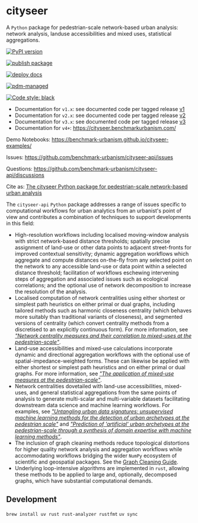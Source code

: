 # cityseer

A `Python` package for pedestrian-scale network-based urban analysis: network analysis, landuse accessibilities and mixed uses, statistical aggregations.

[![PyPI version](https://badge.fury.io/py/cityseer.svg)](https://badge.fury.io/py/cityseer)

[![publish package](https://github.com/benchmark-urbanism/cityseer-api/actions/workflows/publish_package.yml/badge.svg)](https://github.com/benchmark-urbanism/cityseer-api/actions/workflows/publish_package.yml)

[![deploy docs](https://github.com/benchmark-urbanism/cityseer-api/actions/workflows/firebase-hosting-merge.yml/badge.svg)](https://github.com/benchmark-urbanism/cityseer-api/actions/workflows/firebase-hosting-merge.yml)

[![pdm-managed](https://img.shields.io/badge/pdm-managed-blueviolet)](https://pdm.fming.dev)

[![Code style: black](https://img.shields.io/badge/code%20style-black-000000.svg)](https://github.com/psf/black)

- Documentation for `v1.x`: see documented code per tagged release [v1](https://github.com/benchmark-urbanism/cityseer-api/tree/v1.2.1/cityseer)
- Documentation for `v2.x`: see documented code per tagged release [v2](https://github.com/benchmark-urbanism/cityseer-api/tree/v2.0.0/cityseer)
- Documentation for `v3.x`: see documented code per tagged release [v3](https://github.com/benchmark-urbanism/cityseer-api/tree/v3.7.2)
- Documentation for `v4+`: <https://cityseer.benchmarkurbanism.com/>

Demo Notebooks: <https://benchmark-urbanism.github.io/cityseer-examples/>

Issues: <https://github.com/benchmark-urbanism/cityseer-api/issues>

Questions: <https://github.com/benchmark-urbanism/cityseer-api/discussions>

Cite as: [The cityseer Python package for pedestrian-scale network-based urban analysis](https://journals.sagepub.com/doi/full/10.1177/23998083221133827)

The `cityseer-api` `Python` package addresses a range of issues specific to computational workflows for urban analytics from an urbanist's point of view and contributes a combination of techniques to support developments in this field:

- High-resolution workflows including localised moving-window analysis with strict network-based distance thresholds; spatially precise assignment of land-use or other data points to adjacent street-fronts for improved contextual sensitivity; dynamic aggregation workflows which aggregate and compute distances on-the-fly from any selected point on the network to any accessible land-use or data point within a selected distance threshold; facilitation of workflows eschewing intervening steps of aggregation and associated issues such as ecological correlations; and the optional use of network decomposition to increase the resolution of the analysis.
- Localised computation of network centralities using either shortest or simplest path heuristics on either primal or dual graphs, including tailored methods such as harmonic closeness centrality (which behaves more suitably than traditional variants of closeness), and segmented versions of centrality (which convert centrality methods from a discretised to an explicitly continuous form). For more information, see [_"Network centrality measures and their correlation to mixed-uses at the pedestrian-scale"_](https://arxiv.org/abs/2106.14040).
- Land-use accessibilities and mixed-use calculations incorporate dynamic and directional aggregation workflows with the optional use of spatial-impedance-weighted forms. These can likewise be applied with either shortest or simplest path heuristics and on either primal or dual graphs. For more information, see [_"The application of mixed-use measures at the pedestrian-scale"_](https://arxiv.org/abs/2106.14048).
- Network centralities dovetailed with land-use accessibilities, mixed-uses, and general statistical aggregations from the same points of analysis to generate multi-scalar and multi-variable datasets facilitating downstream data science and machine learning workflows. For examples, see [_"Untangling urban data signatures: unsupervised machine learning methods for the detection of urban archetypes at the pedestrian scale"_](https://arxiv.org/abs/2106.15363) and [_"Prediction of 'artificial' urban archetypes at the pedestrian-scale through a synthesis of domain expertise with machine learning methods"_](https://arxiv.org/abs/2106.15364).
- The inclusion of graph cleaning methods reduce topological distortions for higher quality network analysis and aggregation workflows while accommodating workflows bridging the wider `NumPy` ecosystem of scientific and geospatial packages. See the [Graph Cleaning Guide](https://cityseer.benchmarkurbanism.com/guide#graph-cleaning).
- Underlying loop-intensive algorithms are implemented in `rust`, allowing these methods to be applied to large and, optionally, decomposed graphs, which have substantial computational demands.

## Development

`brew install uv rust rust-analyzer rustfmt`
`uv sync`
